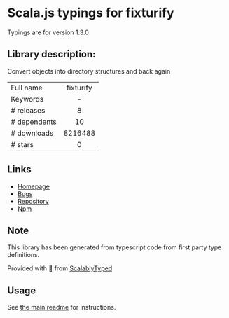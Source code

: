 
# Scala.js typings for fixturify

Typings are for version 1.3.0

## Library description:
Convert objects into directory structures and back again

|                    |                 |
| ------------------ | :-------------: |
| Full name          | fixturify |
| Keywords           | - |
| # releases         | 8 |
| # dependents       | 10 |
| # downloads        | 8216488 |
| # stars            | 0 |

## Links
- [Homepage](https://github.com/joliss/node-fixturify#readme)
- [Bugs](https://github.com/joliss/node-fixturify/issues)
- [Repository](https://github.com/joliss/node-fixturify)
- [Npm](https://www.npmjs.com/package/fixturify)
    


## Note
This library has been generated from typescript code from first party type definitions.

Provided with :purple_heart: from [ScalablyTyped](https://github.com/oyvindberg/ScalablyTyped)

## Usage
See [the main readme](../../readme.md) for instructions.


